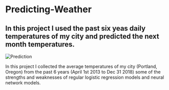 # Predicting-Weather

## In this project I used the past six yeas daily temperatures of my city and predicted the next month temperatures.
![Prediction](https://github.com/Shaier/Predicting-Weather/blob/master/Prediction.jpg)  

  
    
    
In this project I collected the average temperatures of my city (Portland, Oregon) from the past 6 years (April 1st 2013 to Dec 31 2018) some of the strengths and weaknesses of regular logistic regression models and neural network models.

